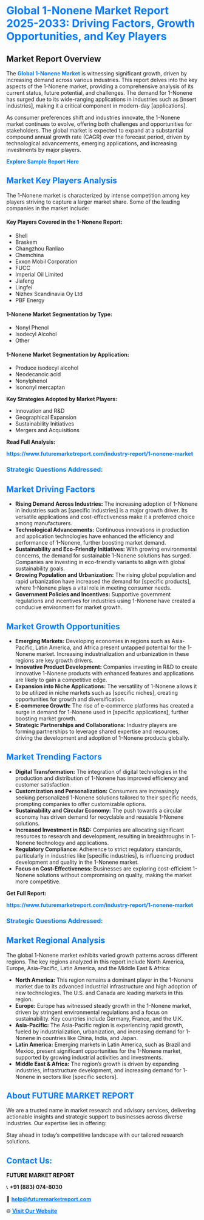 <h1 style="color: #007BFF;">Global 1-Nonene Market Report 2025-2033: Driving Factors, Growth Opportunities, and Key Players</h1>

<section id="overview">
<h2>Market Report Overview</h2>
<p>The <a href="https://www.futuremarketreport.com/industry-report/1-nonene-market" style="color: #007BFF; text-decoration: none;"><strong>Global 1-Nonene Market</strong></a> is witnessing significant growth, driven by increasing demand across various industries. This report delves into the key aspects of the 1-Nonene market, providing a comprehensive analysis of its current status, future potential, and challenges. The demand for 1-Nonene has surged due to its wide-ranging applications in industries such as [insert industries], making it a critical component in modern-day [applications].</p>
<p>As consumer preferences shift and industries innovate, the 1-Nonene market continues to evolve, offering both challenges and opportunities for stakeholders. The global market is expected to expand at a substantial compound annual growth rate (CAGR) over the forecast period, driven by technological advancements, emerging applications, and increasing investments by major players.</p>
</section>

<section id="overview">
<p><a href="https://www.futuremarketreport.com/request-sample/reportId=88603" style="color: #007BFF; text-decoration: none;"><strong>Explore Sample Report Here</strong></a></p>
</section>

<section id="key-players">
<h2 style="color: #007BFF;">Market Key Players Analysis</h2>
<p>The 1-Nonene market is characterized by intense competition among key players striving to capture a larger market share. Some of the leading companies in the market include:</p>
<h4>Key Players Covered in the 1-Nonene Report:</h4>
<ul><li>Shell</li><li>Braskem</li><li>Changzhou Ranliao</li><li>Chemchina</li><li>Exxon Mobil Corporation</li><li>FUCC</li><li>Imperial Oil Limited</li><li>Jiafeng</li><li>Lingfei</li><li>Nizhex Scandinavia Oy Ltd</li><li>PBF Energy</li></ul>
<h4>1-Nonene Market Segmentation by Type:</h4>
<ul><li>Nonyl Phenol</li><li>Isodecyl Alcohol</li><li>Other</li></ul>

<h4>1-Nonene Market Segmentation by Application:</h4>
<ul><li>Produce isodecyl alcohol</li><li>Neodecanoic acid</li><li>Nonylphenol</li><li>Isononyl mercaptan</li></ul>
<p><strong>Key Strategies Adopted by Market Players:</strong></p>
<ul>
<li>Innovation and R&D</li>
<li>Geographical Expansion</li>
<li>Sustainability Initiatives</li>
<li>Mergers and Acquisitions</li>
</ul>
</section>

<section>
<p><strong>Read Full Analysis: </strong></p><a href="https://www.futuremarketreport.com/industry-report/1-nonene-market" style="color: #007BFF; text-decoration: none;"><strong>https://www.futuremarketreport.com/industry-report/1-nonene-market</strong></a>
<h3 style="color: #007BFF;">Strategic Questions Addressed:</h3>
</section>

<section id="driving-factors">
<h2 style="color: #007BFF;">Market Driving Factors</h2>
<ul>
<li><strong>Rising Demand Across Industries:</strong> The increasing adoption of 1-Nonene in industries such as [specific industries] is a major growth driver. Its versatile applications and cost-effectiveness make it a preferred choice among manufacturers.</li>
<li><strong>Technological Advancements:</strong> Continuous innovations in production and application technologies have enhanced the efficiency and performance of 1-Nonene, further boosting market demand.</li>
<li><strong>Sustainability and Eco-Friendly Initiatives:</strong> With growing environmental concerns, the demand for sustainable 1-Nonene solutions has surged. Companies are investing in eco-friendly variants to align with global sustainability goals.</li>
<li><strong>Growing Population and Urbanization:</strong> The rising global population and rapid urbanization have increased the demand for [specific products], where 1-Nonene plays a vital role in meeting consumer needs.</li>
<li><strong>Government Policies and Incentives:</strong> Supportive government regulations and incentives for industries using 1-Nonene have created a conducive environment for market growth.</li>
</ul>
</section>

<section id="growth-opportunities">
<h2 style="color: #007BFF;">Market Growth Opportunities</h2>
<ul>
<li><strong>Emerging Markets:</strong> Developing economies in regions such as Asia-Pacific, Latin America, and Africa present untapped potential for the 1-Nonene market. Increasing industrialization and urbanization in these regions are key growth drivers.</li>
<li><strong>Innovative Product Development:</strong> Companies investing in R&D to create innovative 1-Nonene products with enhanced features and applications are likely to gain a competitive edge.</li>
<li><strong>Expansion into Niche Applications:</strong> The versatility of 1-Nonene allows it to be utilized in niche markets such as [specific niches], creating opportunities for growth and diversification.</li>
<li><strong>E-commerce Growth:</strong> The rise of e-commerce platforms has created a surge in demand for 1-Nonene used in [specific applications], further boosting market growth.</li>
<li><strong>Strategic Partnerships and Collaborations:</strong> Industry players are forming partnerships to leverage shared expertise and resources, driving the development and adoption of 1-Nonene products globally.</li>
</ul>
</section>

<section id="trending-factors">
<h2 style="color: #007BFF;">Market Trending Factors</h2>
<ul>
<li><strong>Digital Transformation:</strong> The integration of digital technologies in the production and distribution of 1-Nonene has improved efficiency and customer satisfaction.</li>
<li><strong>Customization and Personalization:</strong> Consumers are increasingly seeking personalized 1-Nonene solutions tailored to their specific needs, prompting companies to offer customizable options.</li>
<li><strong>Sustainability and Circular Economy:</strong> The push towards a circular economy has driven demand for recyclable and reusable 1-Nonene solutions.</li>
<li><strong>Increased Investment in R&D:</strong> Companies are allocating significant resources to research and development, resulting in breakthroughs in 1-Nonene technology and applications.</li>
<li><strong>Regulatory Compliance:</strong> Adherence to strict regulatory standards, particularly in industries like [specific industries], is influencing product development and quality in the 1-Nonene market.</li>
<li><strong>Focus on Cost-Effectiveness:</strong> Businesses are exploring cost-efficient 1-Nonene solutions without compromising on quality, making the market more competitive.</li>
</ul>
</section>

<section>
<p><strong>Get Full Report: </strong></p><a href="https://www.futuremarketreport.com/industry-report/1-nonene-market" style="color: #007BFF; text-decoration: none;"><strong>https://www.futuremarketreport.com/industry-report/1-nonene-market</strong></a>
<h3 style="color: #007BFF;">Strategic Questions Addressed:</h3>
</section>


<section id="regional-analysis">
<h2 style="color: #007BFF;">Market Regional Analysis</h2>
<p>The global 1-Nonene market exhibits varied growth patterns across different regions. The key regions analyzed in this report include North America, Europe, Asia-Pacific, Latin America, and the Middle East & Africa:</p>
<ul>
<li><strong>North America:</strong> This region remains a dominant player in the 1-Nonene market due to its advanced industrial infrastructure and high adoption of new technologies. The U.S. and Canada are leading markets in this region.</li>
<li><strong>Europe:</strong> Europe has witnessed steady growth in the 1-Nonene market, driven by stringent environmental regulations and a focus on sustainability. Key countries include Germany, France, and the U.K.</li>
<li><strong>Asia-Pacific:</strong> The Asia-Pacific region is experiencing rapid growth, fueled by industrialization, urbanization, and increasing demand for 1-Nonene in countries like China, India, and Japan.</li>
<li><strong>Latin America:</strong> Emerging markets in Latin America, such as Brazil and Mexico, present significant opportunities for the 1-Nonene market, supported by growing industrial activities and investments.</li>
<li><strong>Middle East & Africa:</strong> The region’s growth is driven by expanding industries, infrastructure development, and increasing demand for 1-Nonene in sectors like [specific sectors].</li>
</ul>
</section>

<footer>
<h2 style="color: #007BFF;">About FUTURE MARKET REPORT</h2>
<p>We are a trusted name in market research and advisory services, delivering actionable insights and strategic support to businesses across diverse industries. Our expertise lies in offering:</p>

<p>Stay ahead in today’s competitive landscape with our tailored research solutions.</p>

<h2 style="color: #007BFF;">Contact Us:</h2>
<p><strong>FUTURE MARKET REPORT</strong></p>
<p>📞 <strong>+91 (883) 074-8030</strong></p>
<p>📧 <strong><a href="mailto:help@futuremarketreport.com" style="color: #007BFF;">help@futuremarketreport.com</a></strong></p>
<p>🌐 <strong><a href="https://www.futuremarketreport.com/" style="color: #007BFF;">Visit Our Website</a></strong></p>
</footer>
